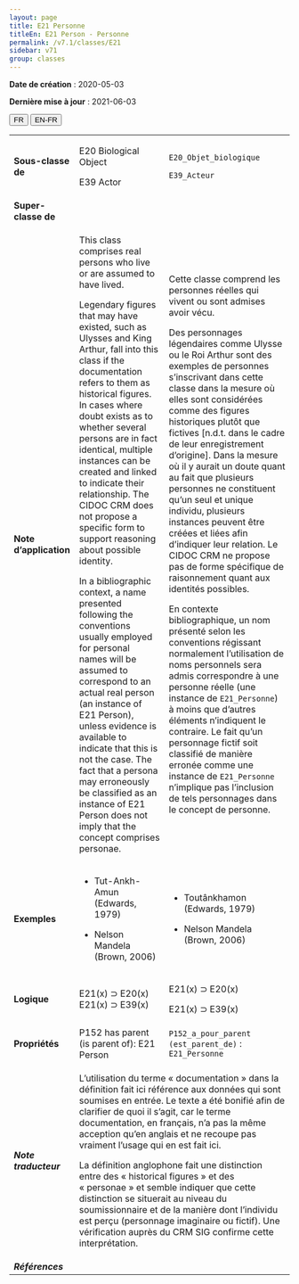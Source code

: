 ```yaml
---
layout: page
title: E21 Personne
titleEn: E21 Person - Personne
permalink: /v7.1/classes/E21
sidebar: v71
group: classes
---
```


**Date de création** : 2020-05-03

**Dernière mise à jour** : 2021-06-03

<div class="lang-buttons">
  <button id="fr" class="activate">FR</button>
  <button id="en-fr">EN-FR</button>
</div>

<table>
<tbody>
<tr>
<td><strong>Sous-classe de</strong></td>
<td class="en"><p><span class="underline">E20</span> Biological Object</p>
<p><span class="underline">E39</span> Actor</p></td>
<td><p><code class="language-plaintext highlighter-rouge">E20_Objet_biologique</code></p>
<p><code class="language-plaintext highlighter-rouge">E39_Acteur</code></p></td>
</tr>
<tr>
<td><strong>Super-classe de</strong></td>
<td class="en"></td>
<td></td>
</tr>
<tr>
<td><strong>Note d’application</strong></td>
<td class="en"><p>This class comprises real persons who live or are assumed to have lived.</p>
<p>Legendary figures that may have existed, such as Ulysses and King Arthur, fall into this class if the documentation refers to them as historical figures. In cases where doubt exists as to whether several persons are in fact identical, multiple instances can be created and linked to indicate their relationship. The CIDOC CRM does not propose a specific form to support reasoning about possible identity.</p>
<p>In a bibliographic context, a name presented following the conventions usually employed for personal names will be assumed to correspond to an actual real person (an instance of E21 Person), unless evidence is available to indicate that this is not the case. The fact that a persona may erroneously be classified as an instance of E21 Person does not imply that the concept comprises personae.</p></td>
<td><p>Cette classe comprend les personnes réelles qui vivent ou sont admises avoir vécu.</p>
<p>Des personnages légendaires comme Ulysse ou le Roi Arthur sont des exemples de personnes s’inscrivant dans cette classe dans la mesure où elles sont considérées comme des figures historiques plutôt que fictives [n.d.t. dans le cadre de leur enregistrement d’origine]. Dans la mesure où il y aurait un doute quant au fait que plusieurs personnes ne constituent qu’un seul et unique individu, plusieurs instances peuvent être créées et liées afin d’indiquer leur relation. Le CIDOC CRM ne propose pas de forme spécifique de raisonnement quant aux identités possibles.</p>
<p>En contexte bibliographique, un nom présenté selon les conventions régissant normalement l’utilisation de noms personnels sera admis correspondre à une personne réelle (une instance de <code class="language-plaintext highlighter-rouge">E21_Personne</code>) à moins que d’autres éléments n’indiquent le contraire. Le fait qu’un personnage fictif soit classifié de manière erronée comme une instance de <code class="language-plaintext highlighter-rouge">E21_Personne</code> n’implique pas l’inclusion de tels personnages dans le concept de personne.</p></td>
</tr>
<tr>
<td><strong>Exemples</strong></td>
<td class="en"><ul>
<li>
<p>Tut-Ankh-Amun (Edwards, 1979)</p>
</li>
<li>
<p>Nelson Mandela (Brown, 2006)</p>
</li>
</ul></td>
<td><ul>
<li>
<p>Toutânkhamon (Edwards, 1979)</p>
</li>
<li>
<p>Nelson Mandela (Brown, 2006)</p>
</li>
</ul></td>
</tr>
<tr>
<td><strong>Logique</strong></td>
<td class="en">E21(x) ⊃ E20(x)<br />
E21(x) ⊃ E39(x)</td>
<td><p>E21(x) ⊃ E20(x)</p>
<p>E21(x) ⊃ E39(x)</p></td>
</tr>
<tr>
<td><strong>Propriétés</strong></td>
<td class="en"><span class="underline">P152</span> has parent (is parent of): <span class="underline">E21</span> Person</td>
<td><code class="language-plaintext highlighter-rouge">P152_a_pour_parent (est_parent_de)</code> : <code class="language-plaintext highlighter-rouge">E21_Personne</code></td>
</tr>
<tr>
<td><strong><em>Note traducteur</em></strong></td>
<td colspan="2"><p>L’utilisation du terme « documentation » dans la définition fait ici référence aux données qui sont soumises en entrée. Le texte a été bonifié afin de clarifier de quoi il s’agit, car le terme documentation, en français, n’a pas la même acception qu’en anglais et ne recoupe pas vraiment l’usage qui en est fait ici.</p>
<p>La définition anglophone fait une distinction entre des « historical figures » et des « personae » et semble indiquer que cette distinction se situerait au niveau du soumissionnaire et de la manière dont l’individu est perçu (personnage imaginaire ou fictif). Une vérification auprès du CRM SIG confirme cette interprétation.</p></td>
</tr>
<tr>
<td><strong><em>Références</em></strong></td>
<td colspan="2"></td>
</tr>
</tbody>
</table>

